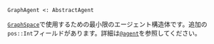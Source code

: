 ```
GraphAgent <: AbstractAgent
```

[`GraphSpace`](@ref)で使用するための最小限のエージェント構造体です。追加の`pos::Int`フィールドがあります。詳細は[`@agent`](@ref)を参照してください。
